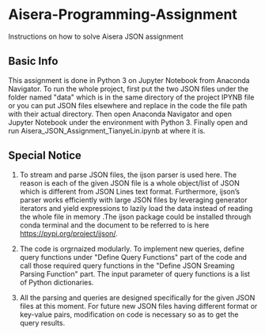 # Aisera-Programming-Assignment
Instructions on how to solve Aisera JSON assignment 

## Basic Info
This assignment is done in Python 3 on Jupyter Notebook from Anaconda Navigator. To run the whole project, first put the two JSON files under the folder named "data" which is in the same directory of the project IPYNB file or you can put JSON files elsewhere and replace in the code the file path with their actual directory. Then open Anaconda Navigator and open Jupyter Notebook under the environment with Python 3. Finally open and run Aisera_JSON_Assignment_TianyeLin.ipynb at where it is.

## Special Notice
1. To stream and parse JSON files, the ijson parser is used here. The reason is each of the given JSON file is a whole object/list of JSON which is different from JSON Lines text format. Furthermore, ijson’s parser works efficiently with large JSON files by leveraging generator iterators and yield expressions to lazily load the data instead of reading the whole file in memory .The ijson package could be installed through conda terminal and the document to be referred to is here https://pypi.org/project/ijson/. 

2. The code is orgrnaized modularly. To implement new queries, define query functions under "Define Query Functions" part of the code and call those required query functions in the "Define JSON Sreaming Parsing Function" part. The input parameter of query functions is a list of Python dictionaries.

3. All the parsing and queries are designed specifically for the given JSON files at this moment. For future new JSON files having different format or key-value pairs, modification on code is necessary so as to get the query results.
